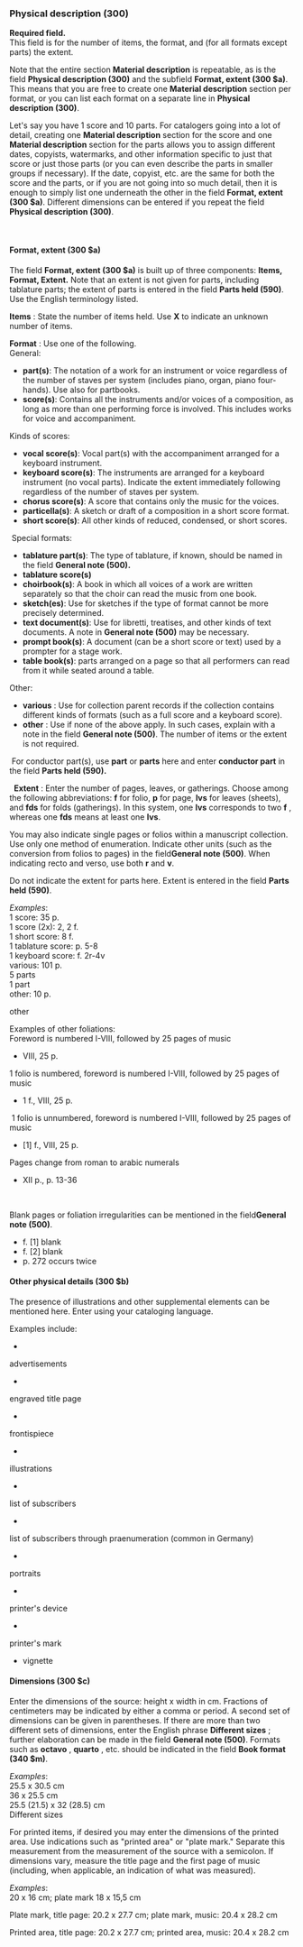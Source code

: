 ### Physical description (300)

**Required field.**  
This field is for the number of items, the format, and (for all formats except parts) the extent.

Note that the entire section **Material description** is repeatable, as is the field **Physical description (300)** and the subfield **Format, extent (300 $a)**. This means that you are free to create one **Material description** section per format, or you can list each format on a separate line in **Physical description (300)**.

Let's say you have 1 score and 10 parts. For catalogers going into a lot of detail, creating one **Material description** section for the score and one **Material description** section for the parts allows you to assign different dates, copyists, watermarks, and other information specific to just that score or just those parts (or you can even describe the parts in smaller groups if necessary). If the date, copyist, etc. are the same for both the score and the parts, or if you are not going into so much detail, then it is enough to simply list one underneath the other in the field **Format, extent (300 $a)**. Different dimensions can be entered if you repeat the field **Physical description (300)**.

&nbsp;
#### Format, extent (300 $a)

The field **Format, extent (300 $a)** is built up of three components: **Items, Format, Extent.** Note that an extent is not given for parts, including tablature parts; the extent of parts is entered in the field **Parts held (590)**. Use the English terminology listed.

**Items** : State the number of items held. Use **X** to indicate an unknown number of items.

**Format** : Use one of the following.  
General:

- **part(s)**: The notation of a work for an instrument or voice regardless of the number of staves per system (includes piano, organ, piano four-hands). Use also for partbooks.
- **score(s)**: Contains all the instruments and/or voices of a composition, as long as more than one performing force is involved. This includes works for voice and accompaniment.

Kinds of scores:

- **vocal score(s)**: Vocal part(s) with the accompaniment arranged for a keyboard instrument.
- **keyboard score(s)**: The instruments are arranged for a keyboard instrument (no vocal parts). Indicate the extent immediately following regardless of the number of staves per system.
- **chorus score(s)**: A score that contains only the music for the voices.
- **particella(s)**: A sketch or draft of a composition in a short score format.
- **short score(s)**: All other kinds of reduced, condensed, or short scores.

&nbsp;Special formats:

- **tablature part(s)**: The type of tablature, if known, should be named in the field **General note (500).**
- **tablature score(s)**
- **choirbook(s)**: A book in which all voices of a work are written separately so that the choir can read the music from one book.
- **sketch(es)**: Use for sketches if the type of format cannot be more precisely determined.
- **text document(s)**: Use for libretti, treatises, and other kinds of text documents. A note in **General note (500)** may be necessary.
- **prompt book(s)**: A document (can be a short score or text) used by a prompter for a stage work.
- **table book(s)**: parts arranged on a page so that all performers can read from it while seated around a table.

Other:

- **various** : Use for collection parent records if the collection contains different kinds of formats (such as a full score and a keyboard score).
- **other** : Use if none of the above apply. In such cases, explain with a note in the field **General note (500)**. The number of items or the extent is not required.

&nbsp;For conductor part(s), use **part** or **parts** here and enter **conductor part** in the field **Parts held (590).**

&nbsp; **Extent** : Enter the number of pages, leaves, or gatherings. Choose among the following abbreviations: **f** for folio, **p** for page, **lvs** for leaves (sheets), and **fds** for folds (gatherings). In this system, one **lvs** corresponds to two **f** , whereas one **fds** means at least one **lvs**.

You may also indicate single pages or folios within a manuscript collection. Use only one method of enumeration. Indicate other units (such as the conversion from folios to pages) in the field**General note (500)**. When indicating recto and verso, use both **r** and **v**.

Do not indicate the extent for parts here. Extent is entered in the field **Parts held (590)**.

_Examples_:  
1 score: 35 p.  
1 score (2x): 2, 2 f.  
1 short score: 8 f.  
1 tablature score: p. 5-8  
1 keyboard score: f. 2r-4v  
various: 101 p.  
5 parts  
1 part  
other: 10 p.

other



Examples of other foliations:  
Foreword is numbered I-VIII, followed by 25 pages of music

- VIII, 25 p.

1 folio is numbered, foreword is numbered I-VIII, followed by 25 pages of music

- 1 f., VIII, 25 p.

&nbsp;1 folio is unnumbered, foreword is numbered I-VIII, followed by 25 pages of music

- [1] f., VIII, 25 p.

Pages change from roman to arabic numerals

- XII p., p. 13-36

&nbsp;

Blank pages or foliation irregularities can be mentioned in the field**General note (500)**.

- f. [1] blank
- f. [2] blank
- p. 272 occurs twice



#### Other physical details (300 $b)

The presence of illustrations and other supplemental elements can be mentioned here. Enter using your cataloging language.

Examples include:

-

advertisements

-

engraved title page

-

frontispiece

-

illustrations

-

list of subscribers

-

list of subscribers through praenumeration (common in Germany)

-

portraits

-

printer's device

-

printer's mark

- vignette

#### Dimensions (300 $c)

Enter the dimensions of the source: height x width in cm. Fractions of centimeters may be indicated by either a comma or period. A second set of dimensions can be given in parentheses. If there are more than two different sets of dimensions, enter the English phrase **Different sizes** ; further elaboration can be made in the field **General note (500)**. Formats such as **octavo** , **quarto** , etc. should be indicated in the field **Book format (340 $m)**.

_Examples_:  
25.5 x 30.5 cm   
36 x 25.5 cm  
25.5 (21.5) x 32 (28.5) cm  
Different sizes

For printed items, if desired you may enter the dimensions of the printed area. Use indications such as "printed area" or "plate mark." Separate this measurement from the measurement of the source with a semicolon. If dimensions vary, measure the title page and the first page of music (including, when applicable, an indication of what was measured).

_Examples_:  
20 x 16 cm; plate mark 18 x 15,5 cm

Plate mark, title page: 20.2 x 27.7 cm; plate mark, music: 20.4 x 28.2 cm

Printed area, title page: 20.2 x 27.7 cm; printed area, music: 20.4 x 28.2 cm